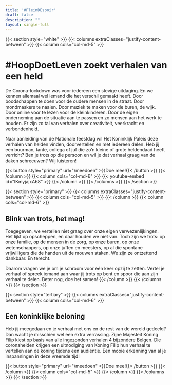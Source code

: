 ```yaml
---
title: '#PleinDEspoir'
draft: false
description: ""
layout: single-full
---
```


{{< section style="white" >}}
{{< columns extraClasses="justify-content-between" >}}
{{< column cols="col-md-5" >}}
# #HoopDoetLeven zoekt verhalen van een held
De Corona-lockdown was voor iedereen een stevige uitdaging. En we kennen allemaal wel iemand die het verschil gemaakt heeft. Door boodschappen te doen voor de oudere mensen in de straat. Door mondmaskers te naaien. Door muziek te maken voor de buren, de wijk. Door online voor te lezen voor de kleinkinderen. Door de eigen onderneming aan de situatie aan te passen en zo mensen aan het werk te houden. Er zijn zo tal van verhalen over creativiteit, veerkracht en verbondenheid. 

Naar aanleiding van de Nationale feestdag wil Het Koninklijk Paleis deze verhalen van helden vinden, doorvertellen en met iedereen delen. Heb jij een buurman, tante, collega of juf die zo’n kleine of grote heldendaad heeft verricht? Ben je trots op die persoon en wil je dat verhaal graag van de daken schreeuwen? Wij luisteren!

{{< button style="primary" url="/meedoen" >}}Doe mee!{{< /button >}}
{{< /column >}}
{{< column cols="col-md-6" >}}
{{< youtube-embed id="lKmyjajxA68" >}}
{{< /column >}}
{{< /columns >}}
{{< /section >}}

{{< section style="primary" >}}
{{< columns extraClasses="justify-content-between" >}}
{{< column cols="col-md-5" >}}
{{< /column >}}
{{< column cols="col-md-6" >}}
## Blink van trots, het mag!
Toegegeven, we vertellen niet graag over onze eigen verwezenlijkingen. Het lijkt op opscheppen, en daar houden we niet van. Toch zijn we trots: op onze familie, op de mensen in de zorg, op onze buren, op onze wetenschappers, op onze juffen en meesters, op al die spontane vrijwilligers die de handen uit de mouwen staken. We zijn ze ontzettend dankbaar. En terecht. 

Daarom vragen we je om je schroom voor één keer opzij te zetten. Vertel je verhaal of spreek iemand aan waar jij trots op bent en spoor die aan zijn verhaal te delen. Beter nog, doe het samen!
{{< /column >}}
{{< /columns >}}
{{< /section >}}

{{< section style="tertiary" >}}
{{< columns extraClasses="justify-content-between" >}}
{{< column cols="col-md-6" >}}
## Een koninklijke beloning
Heb jij meegedaan en je verhaal met ons en de rest van de wereld gedeeld? Dan wacht je misschien wel een extra verrassing. Zijne Majesteit Koning Filip kiest op basis van alle ingezonden verhalen 4 bijzondere Belgen. Die coronahelden krijgen een uitnodiging van Koning Filip hun verhaal te vertellen aan de koning tijdens een audiëntie. Een mooie erkenning van al je inspanningen in deze vreemde tijd!

{{< button style="primary" url="/meedoen" >}}Doe mee!{{< /button >}}
{{< /column >}}
{{< column cols="col-md-5" >}}
{{< /column >}}
{{< /columns >}}
{{< /section >}}